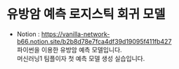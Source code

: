 # 유방암 예측 로지스틱 회귀 모델
* Notion : https://vanilla-network-b66.notion.site/b2b8d78e7fca4df39d19095f411fb427  
파이썬을 이용한 유방암 예측 모델입니다.  
머신러닝1 팀플이자 첫 예측 모델 생성 실습입니다.
